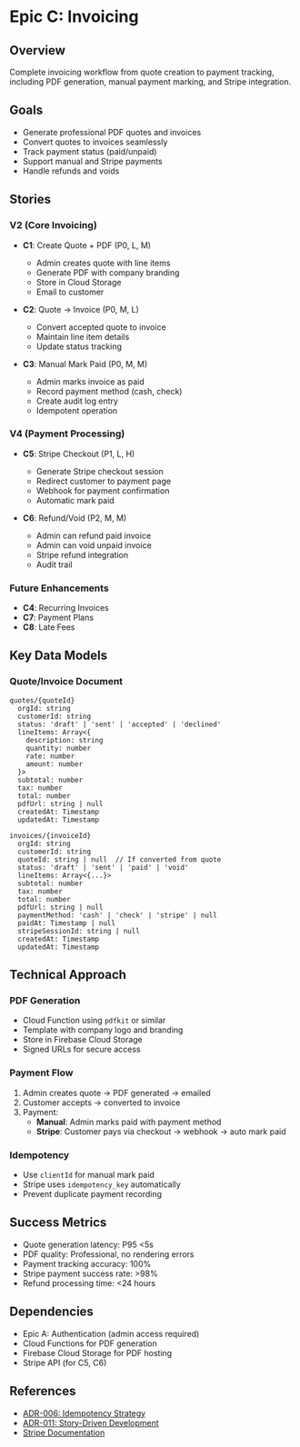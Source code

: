 # Epic C: Invoicing

## Overview
Complete invoicing workflow from quote creation to payment tracking, including PDF generation, manual payment marking, and Stripe integration.

## Goals
- Generate professional PDF quotes and invoices
- Convert quotes to invoices seamlessly
- Track payment status (paid/unpaid)
- Support manual and Stripe payments
- Handle refunds and voids

## Stories

### V2 (Core Invoicing)
- **C1**: Create Quote + PDF (P0, L, M)
  - Admin creates quote with line items
  - Generate PDF with company branding
  - Store in Cloud Storage
  - Email to customer
  
- **C2**: Quote → Invoice (P0, M, L)
  - Convert accepted quote to invoice
  - Maintain line item details
  - Update status tracking
  
- **C3**: Manual Mark Paid (P0, M, M)
  - Admin marks invoice as paid
  - Record payment method (cash, check)
  - Create audit log entry
  - Idempotent operation

### V4 (Payment Processing)
- **C5**: Stripe Checkout (P1, L, H)
  - Generate Stripe checkout session
  - Redirect customer to payment page
  - Webhook for payment confirmation
  - Automatic mark paid
  
- **C6**: Refund/Void (P2, M, M)
  - Admin can refund paid invoice
  - Admin can void unpaid invoice
  - Stripe refund integration
  - Audit trail

### Future Enhancements
- **C4**: Recurring Invoices
- **C7**: Payment Plans
- **C8**: Late Fees

## Key Data Models

### Quote/Invoice Document
```
quotes/{quoteId}
  orgId: string
  customerId: string
  status: 'draft' | 'sent' | 'accepted' | 'declined'
  lineItems: Array<{
    description: string
    quantity: number
    rate: number
    amount: number
  }>
  subtotal: number
  tax: number
  total: number
  pdfUrl: string | null
  createdAt: Timestamp
  updatedAt: Timestamp

invoices/{invoiceId}
  orgId: string
  customerId: string
  quoteId: string | null  // If converted from quote
  status: 'draft' | 'sent' | 'paid' | 'void'
  lineItems: Array<{...}>
  subtotal: number
  tax: number
  total: number
  pdfUrl: string | null
  paymentMethod: 'cash' | 'check' | 'stripe' | null
  paidAt: Timestamp | null
  stripeSessionId: string | null
  createdAt: Timestamp
  updatedAt: Timestamp
```

## Technical Approach

### PDF Generation
- Cloud Function using `pdfkit` or similar
- Template with company logo and branding
- Store in Firebase Cloud Storage
- Signed URLs for secure access

### Payment Flow
1. Admin creates quote → PDF generated → emailed
2. Customer accepts → converted to invoice
3. Payment:
   - **Manual**: Admin marks paid with payment method
   - **Stripe**: Customer pays via checkout → webhook → auto mark paid

### Idempotency
- Use `clientId` for manual mark paid
- Stripe uses `idempotency_key` automatically
- Prevent duplicate payment recording

## Success Metrics
- Quote generation latency: P95 <5s
- PDF quality: Professional, no rendering errors
- Payment tracking accuracy: 100%
- Stripe payment success rate: >98%
- Refund processing time: <24 hours

## Dependencies
- Epic A: Authentication (admin access required)
- Cloud Functions for PDF generation
- Firebase Cloud Storage for PDF hosting
- Stripe API (for C5, C6)

## References
- [ADR-006: Idempotency Strategy](../../adrs/006-idempotency-strategy.md)
- [ADR-011: Story-Driven Development](../../adrs/011-story-driven-development.md)
- [Stripe Documentation](https://stripe.com/docs)

